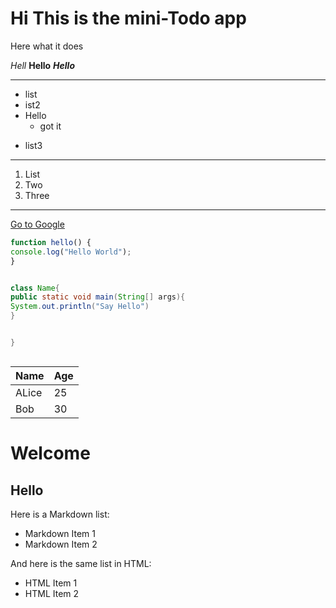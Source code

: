 # Hi This is the mini-Todo app

Here what it does

*Hell*
**Hello**
***Hello***
***
* list
* ist2
* Hello
  - got it
- list3

--- 
1. List
2. Two
3. Three
---
[Go to Google](https://google.com)

 ```javascript
function hello() {
console.log("Hello World");
}
```

```java

class Name{
public static void main(String[] args){
System.out.println("Say Hello") 
}


}



```

| Name | Age |
|------|-----|
| ALice | 25 |
| Bob | 30 |



# Welcome
<h2>Hello</h2>

Here is a Markdown list:

- Markdown Item 1
- Markdown Item 2

And here is the same list in HTML:

<ul>
  <li>HTML Item 1</li>
  <li>HTML Item 2</li>
</ul>
